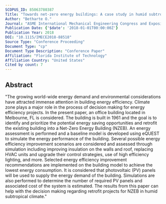 ```yaml
---
SCOPUS_ID: 85063780387
Title: "Towards net-zero energy buildings: A case study in humid subtropical climate"
Author: "Betharte O."
Journal: "ASME International Mechanical Engineering Congress and Exposition, Proceedings (IMECE)"
Publication Date: {'$date': '2018-01-01T00:00:00Z'}
Publication Year: 2018
DOI: "10.1115/IMECE2018-88518"
Source Type: "Conference Proceeding"
Document Type: "cp"
Document Type Description: "Conference Paper"
Affiliation: "Florida Institute of Technology"
Affiliation Country: "United States"
Cited by count: 7
---
```


## Abstract
"The growing world-wide energy demand and environmental considerations have attracted immense attention in building energy efficiency. Climate zone plays a major role in the process of decision making for energy efficiency projects. In the present paper, an office building located in Melbourne, FL is considered. The building is built in 1961 and the goal is to identify and prioritize the potential energy saving opportunities and retrofit the existing building into a Net-Zero Energy Building (NZEB). An energy assessment is performed and a baseline model is developed using eQUEST to simulate the energy performance of the building. Several possible energy efficiency improvement scenarios are considered and assessed through simulation including improving insulation on the walls and roof, replacing HVAC units and upgrade their control strategies, use of high efficiency lighting, and more. Selected energy efficiency improvement recommendations are implemented on the building model to achieve the lowest energy consumption. It is considered that photovoltaic (PV) panels will be used to supply the energy demand of the building. Simulations are also performed to determine the number of required PV panels and associated cost of the system is estimated. The results from this paper can help with the decision making regarding retrofit projects for NZEB in humid subtropical climate."
